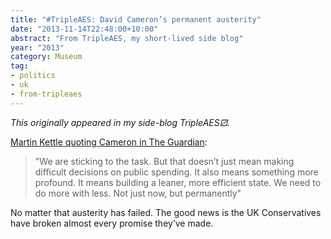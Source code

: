 ```yaml
---
title: "#TripleAES: David Cameron’s permanent austerity"
date: "2013-11-14T22:48:00+10:00"
abstract: "From TripleAES, my short-lived side blog"
year: "2013"
category: Museum
tag:
- politics
- uk
- from-tripleaes
---
```

*This originally appeared in my side-blog TripleAES⚂.*

[Martin Kettle quoting Cameron in The Guardian]\:

> "We are sticking to the task. But that doesn’t just mean making difficult decisions on public spending. It also means something more profound. It means building a leaner, more efficient state. We need to do more with less. Not just now, but permanently"

No matter that austerity has failed. The good news is the UK Conservatives have broken almost every promise they’ve made.

[Martin Kettle quoting Cameron in The Guardian]: https://www.theguardian.com/commentisfree/2013/nov/13/david-cameron-permanent-austerity-lose-election-2015

